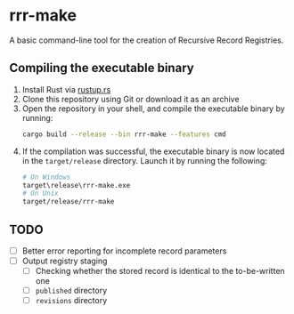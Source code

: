 # rrr-make
A basic command-line tool for the creation of Recursive Record Registries.

## Compiling the executable binary
1. Install Rust via [rustup.rs](https://rustup.rs/)
2. Clone this repository using Git or download it as an archive
3. Open the repository in your shell, and compile the executable binary by running:
    ```sh
    cargo build --release --bin rrr-make --features cmd
    ```
4. If the compilation was successful, the executable binary is now located in the `target/release` directory.
Launch it by running the following:
    ```sh
    # On Windows
    target\release\rrr-make.exe
    # On Unix
    target/release/rrr-make
    ```

## TODO
* [ ] Better error reporting for incomplete record parameters
* [ ] Output registry staging
    * [ ] Checking whether the stored record is identical to the to-be-written one
    * [ ] `published` directory
    * [ ] `revisions` directory
